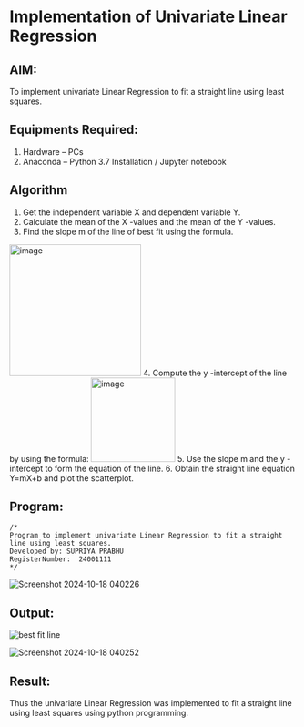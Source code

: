 # Implementation of Univariate Linear Regression
## AIM:
To implement univariate Linear Regression to fit a straight line using least squares.

## Equipments Required:
1. Hardware – PCs
2. Anaconda – Python 3.7 Installation / Jupyter notebook

## Algorithm
1. Get the independent variable X and dependent variable Y.
2. Calculate the mean of the X -values and the mean of the Y -values.
3. Find the slope m of the line of best fit using the formula. 
<img width="231" alt="image" src="https://user-images.githubusercontent.com/93026020/192078527-b3b5ee3e-992f-46c4-865b-3b7ce4ac54ad.png">
4. Compute the y -intercept of the line by using the formula:
<img width="148" alt="image" src="https://user-images.githubusercontent.com/93026020/192078545-79d70b90-7e9d-4b85-9f8b-9d7548a4c5a4.png">
5. Use the slope m and the y -intercept to form the equation of the line.
6. Obtain the straight line equation Y=mX+b and plot the scatterplot.

## Program:
```
/*
Program to implement univariate Linear Regression to fit a straight line using least squares.
Developed by: SUPRIYA PRABHU
RegisterNumber:  24001111
*/
```

![Screenshot 2024-10-18 040226](https://github.com/user-attachments/assets/8d3fea98-64a5-4fd2-affa-17d98b99a390)



## Output:
![best fit line](sam.png)

![Screenshot 2024-10-18 040252](https://github.com/user-attachments/assets/d5883902-f52e-417e-89ef-5ab0c158c936)

## Result:
Thus the univariate Linear Regression was implemented to fit a straight line using least squares using python programming.
